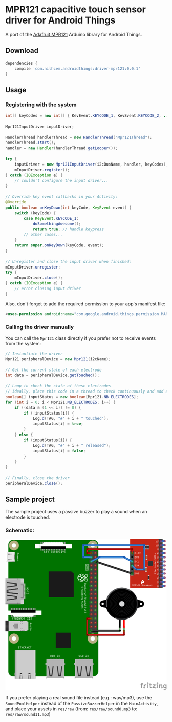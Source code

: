 # MPR121 capacitive touch sensor driver for Android Things

A port of the [Adafruit MPR121][adafruit-mpr121] Arduino library for Android Things.


## Download

```groovy
dependencies {
    compile 'com.nilhcem.androidthings:driver-mpr121:0.0.1'
}
```

## Usage

### Registering with the system

```java
int[] keyCodes = new int[] { KevEvent.KEYCODE_1, KevEvent.KEYCODE_2, ... KevEvent.KEYCODE_12 };

Mpr121InputDriver inputDriver;

HandlerThread handlerThread = new HandlerThread("Mpr121Thread");
handlerThread.start();
handler = new Handler(handlerThread.getLooper());

try {
    inputDriver = new Mpr121InputDriver(i2cBusName, handler, keyCodes);
    mInputDriver.register();
} catch (IOException e) {
    // couldn't configure the input driver...
}

// Override key event callbacks in your Activity:
@Override
public boolean onKeyDown(int keyCode, KeyEvent event) {
    switch (keyCode) {
        case KeyEvent.KEYCODE_1:
            doSomethingAwesome();
            return true; // handle keypress
        // other cases...
    }
    return super.onKeyDown(keyCode, event);
}

// Unregister and close the input driver when finished:
mInputDriver.unregister;
try {
    mInputDriver.close();
} catch (IOException e) {
    // error closing input driver
}
```

Also, don't forget to add the required permission to your app's manifest file:

```xml
<uses-permission android:name="com.google.android.things.permission.MANAGE_INPUT_DRIVERS" />
```

### Calling the driver manually

You can call the `Mpr121` class directly if you prefer not to receive events from the system:

```java
// Instantiate the driver
Mpr121 peripheralDevice = new Mpr121(i2cName);

// Get the current state of each electrode
int data = peripheralDevice.getTouched();

// Loop to check the state of these electrodes
// Ideally, place this code in a thread to check continuously and add a listener when a state changes
boolean[] inputStatus = new boolean[Mpr121.NB_ELECTRODES];
for (int i = 0; i < Mpr121.NB_ELECTRODES; i++) {
    if ((data & (1 << i)) != 0) {
        if (!inputStatus[i]) {
            Log.d(TAG, "#" + i + " touched");
            inputStatus[i] = true;
        }
    } else {
        if (inputStatus[i]) {
            Log.d(TAG, "#" + i + " released");
            inputStatus[i] = false;
        }
    }
}

// Finally, close the driver
peripheralDevice.close();
```

## Sample project

The sample project uses a passive buzzer to play a sound when an electrode is touched.

### Schematic:

![schematic][]

If you prefer playing a real sound file instead (e.g.: wav/mp3), use the `SoundPoolHelper` instead of the `PassiveBuzzerHelper` in the `MainActivity`, and place your assets in `res/raw` (from: `res/raw/sound0.mp3` to: `res/raw/sound11.mp3`)

[adafruit-mpr121]: https://github.com/adafruit/Adafruit_MPR121/
[schematic]: https://raw.githubusercontent.com/Nilhcem/mpr121-androidthings/master/assets/schematic.png
